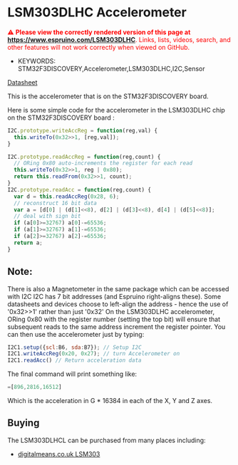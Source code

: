 <!--- Copyright (c) 2013 Gordon Williams, Pur3 Ltd. See the file LICENSE for copying permission. -->
LSM303DLHC Accelerometer
======================================

<span style="color:red">:warning: **Please view the correctly rendered version of this page at https://www.espruino.com/LSM303DLHC**. Links, lists, videos, search, and other features will not work correctly when viewed on GitHub.</span>

* KEYWORDS: STM32F3DISCOVERY,Accelerometer,LSM303DLHC,I2C,Sensor

[Datasheet](/datasheets/LSM303DLHCL.pdf)

This is the accelerometer that is on the STM32F3DISCOVERY board.

Here is some simple code for the accelerometer in the LSM303DLHC chip on the STM32F3DISCOVERY board :

 
```JavaScript
I2C.prototype.writeAccReg = function(reg,val) {
  this.writeTo(0x32>>1, [reg,val]);
}

I2C.prototype.readAccReg = function(reg,count) {
  // ORing 0x80 auto-increments the register for each read  
  this.writeTo(0x32>>1, reg | 0x80);
  return this.readFrom(0x32>>1, count);
}
I2C.prototype.readAcc = function(reg,count) {
  var d = this.readAccReg(0x28, 6);
  // reconstruct 16 bit data
  var a = [d[0] | (d[1]<<8), d[2] | (d[3]<<8), d[4] | (d[5]<<8)];
  // deal with sign bit
  if (a[0]>=32767) a[0]-=65536; 
  if (a[1]>=32767) a[1]-=65536;
  if (a[2]>=32767) a[2]-=65536;
  return a;
}
``` 

Note:
----

There is also a Magnetometer in the same package which can be accessed with I2C
I2C has 7 bit addresses (and Espruino right-aligns these). Some datasheets and devices choose to left-align the address - hence the use of '0x32>>1' rather than just '0x32'
On the LSM303DLHC accelerometer, ORing 0x80 with the register number (setting the top bit) will ensure that subsequent reads to the same address increment the register pointer.
You can then use the accelerometer just by typing:

 
```JavaScript
I2C1.setup({scl:B6, sda:B7}); // Setup I2C
I2C1.writeAccReg(0x20, 0x27); // turn Accelerometer on
I2C1.readAcc() // Return acceleration data
``` 

The final command will print something like:

 
```JavaScript
=[896,2816,16512]
```
 
Which is the acceleration in G * 16384 in each of the X, Y and Z axes.


Buying
-----

The LSM303DLHCL can be purchased from many places including:

* [digitalmeans.co.uk LSM303](https://digitalmeans.co.uk/shop/index.php?route=product/search&tag=lsm303)
